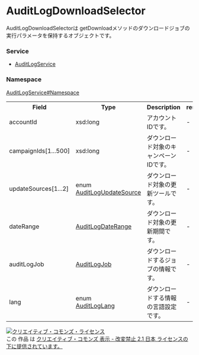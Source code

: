 # AuditLogDownloadSelector
AuditLogDownloadSelectorは getDownloadメソッドのダウンロードジョブの実行パラメータを保持するオブジェクトです。
 
### Service
+ [AuditLogService](../../services/AuditLogService.md)

### Namespace
[AuditLogService#Namespace](../../services/AuditLogService.md#namespace)
 
<table>
 <tr>
  <th>Field</th>
  <th>Type</th>
  <th>Description</th>
  <th>response</th>
  <th>getDownload</th>
  <th>add</th>
  <th>set</th>
  <th>remove</th>
 </tr>
 <tr>
  <td>accountId</td>
  <td>xsd:long</td>
  <td>アカウントIDです。</td>
  <td>-</td>
  <td>Requirement</td>
  <td>-</td>
  <td>-</td>
  <td>-</td>
 </tr>
 <tr>
  <td>campaignIds[1...500]</td>
  <td>xsd:long</td>
  <td>ダウンロード対象のキャンペーンIDです。</td>
  <td>-</td>
  <td>Optional</td>
  <td>-</td>
  <td>-</td>
  <td>-</td>
 </tr>
 <tr>
  <td>updateSources[1...2]</td>
  <td>enum <br><a href="./AuditLogUpdateSource.md">AuditLogUpdateSource</a></td>
  <td>ダウンロード対象の更新ツールです。</td>
  <td>-</td>
  <td>Optional</td>
  <td>-</td>
  <td>-</td>
  <td>-</td>
 </tr>
 <tr>
  <td>dateRange</td>
  <td><a href="./AuditLogDateRange.md">AuditLogDateRange</a></td>
  <td>ダウンロード対象の更新期間です。</td>
  <td>-</td>
  <td>Optional</td>
  <td>-</td>
  <td>-</td>
  <td>-</td>
 </tr>
 <tr>
  <td>auditLogJob</td>
  <td><a href="./AuditLogJob.md">AuditLogJob</a></td>
  <td>ダウンロードするジョブの情報です。</td>
  <td>-</td>
  <td>Optional</td>
  <td>-</td>
  <td>-</td>
  <td>-</td>
 </tr>
 <tr>
  <td>lang</td>
  <td>enum <br><a href="./AuditLogLang.md">AuditLogLang</a></td>
  <td>ダウンロードする情報の言語設定です。</td>
  <td>-</td>
  <td>Optional</td>
  <td>-</td>
  <td>-</td>
  <td>-</td>
 </tr>
 
</table>
 
<a rel="license" href="http://creativecommons.org/licenses/by-nd/2.1/jp/">
<img alt="クリエイティブ・コモンズ・ライセンス" style="border-width:0" src="https://i.creativecommons.org/l/by-nd/2.1/jp/88x31.png" />
</a><br />
この 作品 は <a rel="license" href="http://creativecommons.org/licenses/by-nd/2.1/jp/">
クリエイティブ・コモンズ 表示 - 改変禁止 2.1 日本 ライセンスの下に提供されています。</a>
